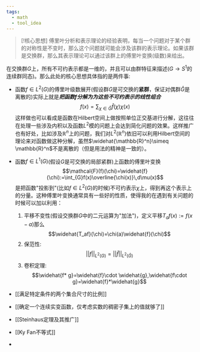 ```yaml
---
tags:
  - math
  - tool_idea
---
```

> [!核心思想]
> 傅里叶分析和表示理论的经验表明，每当一个问题对于某个群的对称性是不变时，那么这个问题就可能会涉及该群的表示理论。如果该群是交换群，那么其表示理论可以通过该群上的傅里叶变换(级数)来给出。

在交换群$G$上，所有不可约表示都是一维的，并且可以由群特征来描述($G\to S^1$的连续群同态)。那么此处的核心思想具体指的是两件事:
* 函数$f\in L^2(G)$的傅里叶级数展开(假设群$G$是可交换的**紧群**，保证对偶群$\widehat{G}$是离散的)实际上就是***把函数$f$分解为为这些不可约表示的线性组合***
$$f(x)=\sum_{\chi\in \widehat{G}}\widehat{f}(\chi)\chi(x)$$
这样做也可以看成是函数在Hilbert空间上做按照单位正交基进行分解，这往往在处理一些涉及内积以及函数$L^2$模的问题上会达到简化问题的效果。这样推广也有好处，比如涉及$\mathbb{R}^n$上的问题，我们对$L^2(\mathbb{R}^n)$依旧可以利用Hilbert空间的理论来对函数做这种分解，虽然$\widehat{\mathbb{R}^n}\simeq \mathbb{R}^n$不是离散的（但是用法的精神是一致的）。
* 函数$f \in L^1(G)$(假设$G$是可交换的局部紧群)上函数的傅里叶变换$$\mathcal{F}(f)(\chi)=\widehat{f}(\chi):=\int_{G}f(x)\overline{\chi(x)}\,d\mu(x)$$是把函数"投影到"(比如$f\in L^2(G)$的时候)不可约表示$\chi$上，得到再这个表示上的分量。这种傅里叶变换通常具有一些好的性质，使得我的在遇到有关问题的时候可以加以利用：
  1. 平移不变性(假设交换群$G$中的二元运算为"加法")，定义平移$T_af(x):=f(x-a)$那么$$\widehat{T_af}(\chi)=\chi(a)\widehat{f}(\chi)$$
  2. 保范性:$$||f||_{L^2(G)}=||\widehat{f}||_{L^2(\widehat{G})}$$
  3. 卷积定理:$$\widehat{f* g}=\widehat{f}\cdot \widehat{g},\widehat{f\cdot  g}=\widehat{f}*\widehat{g}$$



* [[满足特定条件的两个集合尺寸的比例]]
* [[确定一个连续实变函数，仅考虑实数的稠密子集上的值就够了]]
* [[Steinhaus定理及其推广]]
* [[Ky Fan不等式]]
* 